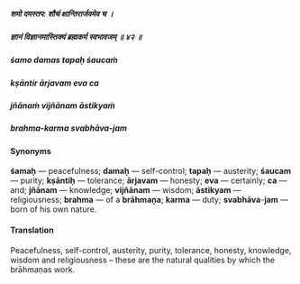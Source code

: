 ##### शमो दमस्तप: शौचं क्षान्तिरार्जवमेव च ।
##### ज्ञानं विज्ञानमास्तिक्यं ब्रह्मकर्म स्वभावजम् ॥ ४२ ॥

##### śamo damas tapaḥ śaucaṁ
##### kṣāntir ārjavam eva ca
##### jñānaṁ vijñānam āstikyaṁ
##### brahma-karma svabhāva-jam

#### Synonyms

**śamaḥ** — peacefulness; **damaḥ** — self-control; **tapaḥ** — austerity; **śaucam** — purity; **kṣāntiḥ** — tolerance; **ārjavam** — honesty; **eva** — certainly; **ca** — and; **jñānam** — knowledge; **vijñānam** — wisdom; **āstikyam** — religiousness; **brahma** — of a **brāhmaṇa**; **karma** — duty; **svabhāva**-**jam** — born of his own nature.

#### Translation

Peacefulness, self-control, austerity, purity, tolerance, honesty, knowledge, wisdom and religiousness – these are the natural qualities by which the brāhmaṇas work.